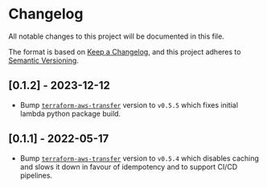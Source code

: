 # Changelog

All notable changes to this project will be documented in this file.

The format is based on [Keep a Changelog](https://keepachangelog.com/en/1.0.0/),
and this project adheres to [Semantic Versioning](https://semver.org/spec/v2.0.0.html).

## [0.1.2] - 2023-12-12

- Bump [`terraform-aws-transfer`](https://github.com/Bubo-AI/terraform-aws-transfer) version to `v0.5.5` which fixes initial lambda python package build.


## [0.1.1] - 2022-05-17

- Bump [`terraform-aws-transfer`](https://github.com/Bubo-AI/terraform-aws-transfer) version to `v0.5.4` which disables caching and slows it down in favour of idempotency and to support CI/CD pipelines.
